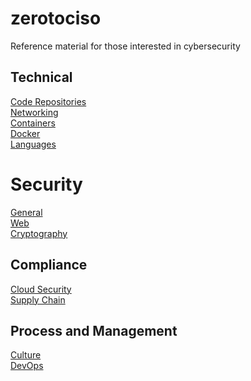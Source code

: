 # zerotociso
Reference material for those interested in cybersecurity


## Technical
[Code Repositories](docs/CODEREPOSITORIES.md) \
[Networking](docs/NETWORKING.md) \
[Containers](docs/CONTAINERS.md) \
[Docker](docs/DOCKER.md)\
[Languages](docs/LANGUAGES.md)

# Security
[General](docs/GENERALSECURITY.md) \
[Web](docs/WEBSECURITY.md) \
[Cryptography](docs/CRYPTOGRAPHY.md)



## Compliance
[Cloud Security](docs/CLOUDSECURITY.md) \
[Supply Chain](docs/SUPPLYCHAIN.md)


## Process and Management
[Culture](docs/CULTURE.md) \
[DevOps](docs/DEVOPS.md)



